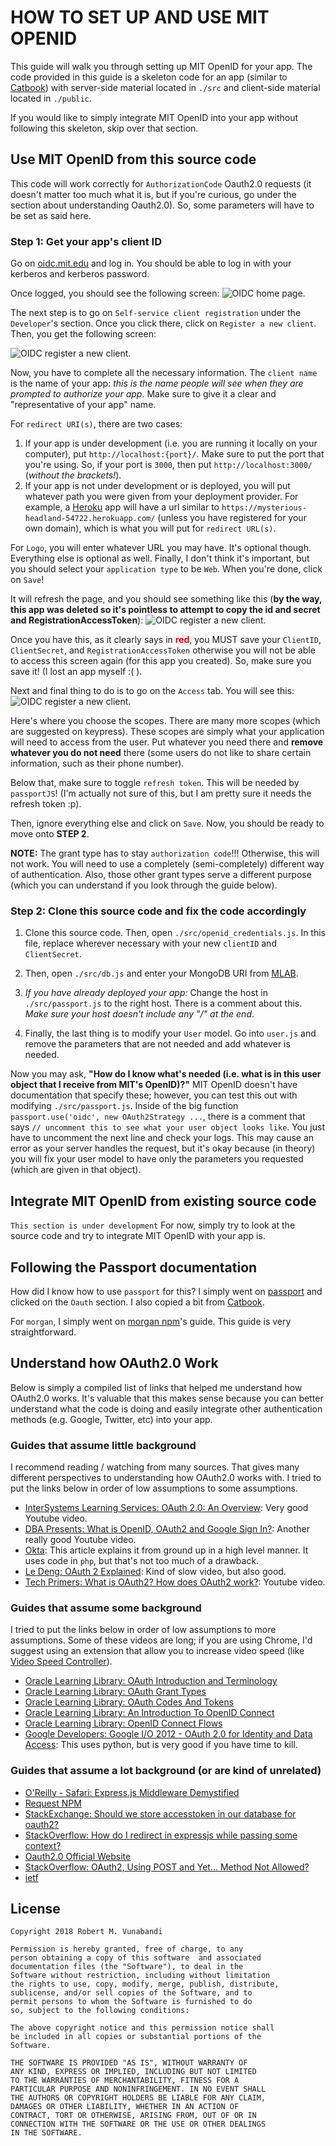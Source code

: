 # HOW TO SET UP AND USE MIT OPENID

This guide will walk you through setting up MIT OpenID for your app. The code provided in this guide is a skeleton code for an app (similar to [Catbook](https://github.com/mit6148-workshops/catbook)) with server-side material located in `./src` and client-side material located in `./public`.

If you would like to simply integrate MIT OpenID into your app without following this skeleton, skip over that section.

## Use MIT OpenID from this source code

This code will work correctly for `AuthorizationCode` Oauth2.0 requests (it doesn't matter too much what it is, but if you're curious, go under the section about understanding Oauth2.0). So, some parameters will have to be set as said here. 

### Step 1: Get your app's client ID

Go on [oidc.mit.edu](https://oidc.mit.edu/) and log in. You should be able to log in with your kerberos and kerberos password. 

Once logged, you should see the following screen: 
![OIDC home page](images/screenshot1.png).

The next step is to go on `Self-service client registration` under the `Developer`'s section. Once you click there, click on `Register a new client`. Then, you get the following screen:

![OIDC register a new client](images/screenshot2.png).

Now, you have to complete all the necessary information. The `client name` is the name of your app: *this is the name people will see when they are prompted to authorize your app*. Make sure to give it a clear and "representative of your app" name.

For `redirect URI(s)`, there are two cases: 
1. If your app is under development (i.e. you are running it locally on your computer), put `http://localhost:{port}/`. Make sure to put the port that you're using. So, if your port is `3000`, then put  `http://localhost:3000/` (*without the brackets!*).
2. If your app is not under development or is deployed, you will put whatever path you were given from your deployment provider. For example, a [Heroku](https://www.heroku.com/) app will have a url similar to `https://mysterious-headland-54722.herokuapp.com/` (unless you have registered for your own domain), which is what you will put for `redirect URL(s)`.

For `Logo`, you will enter whatever URL you may have. It's optional though. Everything else is optional as well. Finally, I don't think it's important, but you should select your `application type` to be `Web`. When you're done, click on `Save`!

It will refresh the page, and you should see something like this (**by the way, this app was deleted so it's pointless to attempt to copy the id and secret and RegistrationAccessToken**):
![OIDC register a new client](images/screenshot3.png).

Once you have this, as it clearly says in <span style="color:red">**red**</span>, you MUST save your `ClientID`, `ClientSecret`, and `RegistrationAccessToken` otherwise you will not be able to access this screen again (for this app you created). So, make sure you save it! (I lost an app myself :( ).

Next and final thing to do is to go on the `Access` tab. You will see this: 
![OIDC register a new client](images/screenshot4.png).

Here's where you choose the scopes. There are many more scopes (which are suggested on keypress). These scopes are simply what your application will need to access from the user. Put whatever you need there and **remove whatever you do not need** there (some users do not like to share certain information, such as their phone number). 

Below that, make sure to toggle `refresh token`. This will be needed by `passportJS`! (I'm actually not sure of this, but I am pretty sure it needs the refresh token :p). 

Then, ignore everything else and click on `Save`. Now, you should be ready to move onto **STEP 2**.

**NOTE:** The grant type has to stay `authorization code`!!! Otherwise, this will not work. You will need to use a completely (semi-completely) different way of authentication. Also, those other grant types serve a different purpose (which you can understand if you look through the guide below). 


### Step 2: Clone this source code and fix the code accordingly

1. Clone this source code. Then, open `./src/openid_credentials.js`. In this file, replace wherever necessary with your new `clientID` and `ClientSecret`. 

2. Then, open `./src/db.js` and enter your MongoDB URI from [MLAB](https://mlab.com/). 

3. *If you have already deployed your app:* Change the host in `./src/passport.js` to the right host. There is a comment about this. *Make sure your host doesn't include any "/" at the end*. 

4. Finally, the last thing is to modify your `User` model. Go into `user.js` and remove the parameters that are not needed and add whatever is needed. 

Now you may ask, **"How do I know what's needed (i.e. what is in this user object that I receive from MIT's OpenID)?"** MIT OpenID doesn't have documentation that specify these; however, you can test this out with modifying `./src/passport.js`. Inside of the big function `passport.use('oidc', new OAuth2Strategy ...`, there is a comment that says `// uncomment this to see what your user object looks like`. You just have to uncomment the next line and check your logs. This may cause an error as your server handles the request, but it's okay because (in theory) you will fix your user model to have only the parameters you requested (which are given in that object).

## Integrate MIT OpenID from existing source code

`This section is under development`
For now, simply try to look at the source code and try to integrate MIT OpenID with your app is. 

## Following the Passport documentation

How did I know how to use `passport` for this? I simply went on [passport](http://www.passportjs.org/docs/oauth/) and clicked on the `Oauth` section. I also copied a bit from [Catbook](https://github.com/mit6148-workshops/catbook).

For `morgan`, I simply went on [morgan npm](https://www.npmjs.com/package/morgan)'s guide. This guide is very straightforward.

## Understand how OAuth2.0 Work

Below is simply a compiled list of links that helped me understand how OAuth2.0 works. It's valuable that this makes sense because you can better understand what the code is doing and easily integrate other authentication methods (e.g. Google, Twitter, etc) into your app. 

### Guides that assume little background

I recommend reading / watching from many sources. That gives many different perspectives to understanding how OAuth2.0 works with. I tried to put the links below in order of low assumptions to some assumptions. 

- [InterSystems Learning Services: OAuth 2.0: An Overview](https://www.youtube.com/watch?v=CPbvxxslDTU): Very good Youtube video.
- [DBA Presents: What is OpenID, OAuth2 and Google Sign In?](https://www.youtube.com/watch?v=1M6gqoGiO2s): Another really good Youtube video.
- [Okta](https://www.oauth.com/oauth2-servers/background/): This article explains it from ground up in a high level manner. It uses code in `php`, but that's not too much of a drawback.
- [Le Deng: OAuth 2 Explained](https://www.youtube.com/watch?v=L1PDqJkedZ0): Kind of slow video, but also good.
- [Tech Primers: What is OAuth2? How does OAuth2 work?](https://www.youtube.com/watch?v=bzGKgC3N7SY): Youtube video.

### Guides that assume some background

I tried to put the links below in order of low assumptions to more assumptions. Some of these videos are long; if you are using Chrome, I'd suggest using an extension that allow you to increase video speed (like [Video Speed Controller](https://chrome.google.com/webstore/detail/video-speed-controller/nffaoalbilbmmfgbnbgppjihopabppdk?hl=en)).

- [Oracle Learning Library: OAuth Introduction and Terminology](https://www.youtube.com/watch?v=zEysfgIbqlg)
- [Oracle Learning Library: OAuth Grant Types](https://www.youtube.com/watch?v=1ZX7554l8hY)
- [Oracle Learning Library: OAuth Codes And Tokens](https://www.youtube.com/watch?v=8CHpnTysVOo)
- [Oracle Learning Library: An Introduction To OpenID Connect](https://www.youtube.com/watch?v=6DxRTJN1Ffo)
- [Oracle Learning Library: OpenID Connect Flows](https://www.youtube.com/watch?v=WVCzv50BslE&t=289s)
- [Google Developers: Google I/O 2012 - OAuth 2.0 for Identity and Data Access](https://www.youtube.com/watch?v=YLHyeSuBspI&t=2669s): This uses python, but is very good if you have time to kill.

### Guides that assume a lot background (or are kind of unrelated)

- [O'Reilly - Safari: Express.js Middleware Demystified](https://www.safaribooksonline.com/blog/2014/03/10/express-js-middleware-demystified/)
- [Request NPM](https://www.npmjs.com/package/request)
- [StackExchange: Should we store accesstoken in our database for oauth2?](https://security.stackexchange.com/questions/72475/should-we-store-accesstoken-in-our-database-for-oauth2)
- [StackOverflow: How do I redirect in expressjs while passing some context?](https://stackoverflow.com/questions/19035373/how-do-i-redirect-in-expressjs-while-passing-some-context)
- [Oauth2.0 Official Website](https://oauth.net/2/)
- [StackOverflow: OAuth2, Using POST and Yet… Method Not Allowed?
](https://stackoverflow.com/questions/44685286/oauth2-using-post-and-yet-method-not-allowed)
- [ietf](https://tools.ietf.org/html/rfc7519)

## License

    Copyright 2018 Robert M. Vunabandi

    Permission is hereby granted, free of charge, to any 
    person obtaining a copy of this software  and associated
    documentation files (the "Software"), to deal in the 
    Software without restriction, including without limitation
    the rights to use, copy, modify, merge, publish, distribute,
    sublicense, and/or sell copies of the Software, and to 
    permit persons to whom the Software is furnished to do 
    so, subject to the following conditions:

    The above copyright notice and this permission notice shall 
    be included in all copies or substantial portions of the 
    Software.

    THE SOFTWARE IS PROVIDED "AS IS", WITHOUT WARRANTY OF 
    ANY KIND, EXPRESS OR IMPLIED, INCLUDING BUT NOT LIMITED 
    TO THE WARRANTIES OF MERCHANTABILITY, FITNESS FOR A 
    PARTICULAR PURPOSE AND NONINFRINGEMENT. IN NO EVENT SHALL 
    THE AUTHORS OR COPYRIGHT HOLDERS BE LIABLE FOR ANY CLAIM, 
    DAMAGES OR OTHER LIABILITY, WHETHER IN AN ACTION OF 
    CONTRACT, TORT OR OTHERWISE, ARISING FROM, OUT OF OR IN 
    CONNECTION WITH THE SOFTWARE OR THE USE OR OTHER DEALINGS 
    IN THE SOFTWARE.